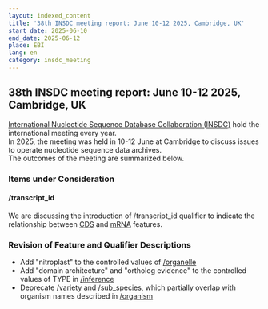 ```yaml
---
layout: indexed_content
title: '38th INSDC meeting report: June 10-12 2025, Cambridge, UK'
start_date: 2025-06-10
end_date: 2025-06-12
place: EBI
lang: en
category: insdc_meeting
---
```


## 38th INSDC meeting report: June 10-12 2025, Cambridge, UK

[International Nucleotide Sequence Database Collaboration (INSDC)](/insdc/index-e.html ) hold the international meeting every year.    
In 2025, the meeting was held in 10-12 June at Cambridge to discuss issues to operate nucleotide sequence data archives.    
The outcomes of the meeting are summarized below.    

### Items under Consideration <a name="items"></a>

#### /transcript_id <a name="transcript_id"></a>

We are discussing the introduction of /transcript_id qualifier to indicate the relationship between [CDS](/ddbj/features-e.html#cds) and [mRNA](/ddbj/features-e.html#mrna) features.

### Revision of Feature and Qualifier Descriptions <a name="2025-ft"></a>

* Add "nitroplast" to the controlled values of [/organelle](/ddbj/qualifiers-e.html#organelle)  
* Add "domain architecture" and "ortholog evidence" to the controlled values of TYPE in [/inference](/ddbj/qualifiers-e.html#inference)  
* Deprecate [/variety](/ddbj/qualifiers-e.html#variety) and [/sub_species](/ddbj/qualifiers-e.html#sub_species), which partially overlap with organism names described in [/organism](/ddbj/qualifiers-e.html#organism)

